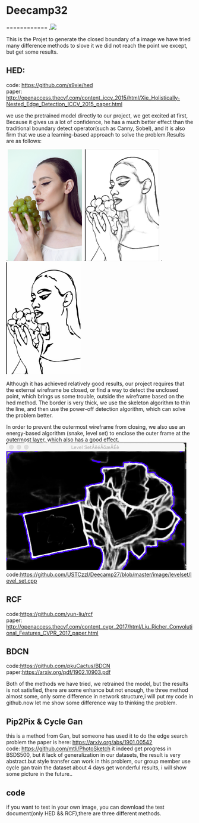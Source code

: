 # Deecamp32
============
.<img src="https://github.com/USTCzzl/Deecamp27/deecamp_poster 32.pdf"/>

This is the Projet to generate the closed boundary of a image
      we have tried many difference methods to slove it
            we did not reach the point we except, but get some results.
            

HED:
--------
code:  https://github.com/s9xie/hed <br>
paper:  http://openaccess.thecvf.com/content_iccv_2015/html/Xie_Holistically-Nested_Edge_Detection_ICCV_2015_paper.html
     


we use the pretrained model directly to our project, we get excited at first, Because it gives us a lot of confidence, he has a much better effect than the traditional boundary detect operator(such as Canny, Sobel), and it is also firm that we use a learning-based approach to solve the problem.Results are as follows:

.<img src="https://github.com/USTCzzl/Deecamp27/blob/master/image/original/girl_origin.jpg" width="200" height="300"/>
.<img src="https://github.com/USTCzzl/Deecamp27/blob/master/image/sketch/final.png" width="200" height="300"/>
.<img src="https://github.com/USTCzzl/Deecamp27/blob/master/image/vector/final_2.png" width="200" height="300"/>


Although it has achieved relatively good results, our project requires that the external wireframe be closed, or find a way to detect the unclosed point, which brings us some trouble, outside the wireframe based on the hed method. The border is very thick, we use the skeleton algorithm to thin the line, and then use the power-off detection algorithm, which can solve the problem better.





In order to prevent the outermost wireframe from closing, we also use an energy-based algorithm (snake, level set) to enclose the outer frame at the outermost layer, which also has a good effect.
![](https://github.com/USTCzzl/Deecamp27/blob/master/image/levelset/level_set.png)<br>
code:https://github.com/USTCzzl/Deecamp27/blob/master/image/levelset/level_set.cpp






















RCF
-----------

code:https://github.com/yun-liu/rcf<br>
paper: http://openaccess.thecvf.com/content_cvpr_2017/html/Liu_Richer_Convolutional_Features_CVPR_2017_paper.html 




BDCN
------------
code:https://github.com/pkuCactus/BDCN<br>
paper:https://arxiv.org/pdf/1902.10903.pdf


Both of the methods we have tried, we retrained the model, but the results is not satisfied, there are some enhance but not enough, the three method almost some, only some difference in network structure,i will put my code in github.now let me show some difference way to thinking the problem.



Pip2Pix & Cycle Gan
---------

this is a method from Gan, but someone has used it to do the edge search problem
      the paper is here: https://arxiv.org/abs/1901.00542<br>
      code: https://github.com/mtli/PhotoSketch
      it indeed get progress in BSDS500, but it lack of generalization in our datasets, the result is very abstract.but style transfer can work in this problem, our group member use cycle gan train the dataset about 4 days get wonderful results, i will show some picture in the future..
     
     
     
     
code
--------
if you want to test in your own image, you can download the test document(only HED && RCF),there are three different methods.
      

